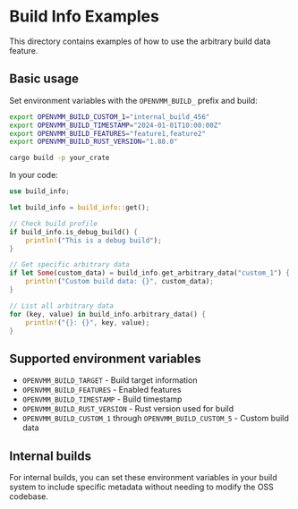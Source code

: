 # Build Info Examples

This directory contains examples of how to use the arbitrary build data feature.

## Basic usage

Set environment variables with the `OPENVMM_BUILD_` prefix and build:

```bash
export OPENVMM_BUILD_CUSTOM_1="internal_build_456"
export OPENVMM_BUILD_TIMESTAMP="2024-01-01T10:00:00Z"
export OPENVMM_BUILD_FEATURES="feature1,feature2"
export OPENVMM_BUILD_RUST_VERSION="1.88.0"

cargo build -p your_crate
```

In your code:

```rust
use build_info;

let build_info = build_info::get();

// Check build profile
if build_info.is_debug_build() {
    println!("This is a debug build");
}

// Get specific arbitrary data
if let Some(custom_data) = build_info.get_arbitrary_data("custom_1") {
    println!("Custom build data: {}", custom_data);
}

// List all arbitrary data
for (key, value) in build_info.arbitrary_data() {
    println!("{}: {}", key, value);
}
```

## Supported environment variables

- `OPENVMM_BUILD_TARGET` - Build target information
- `OPENVMM_BUILD_FEATURES` - Enabled features
- `OPENVMM_BUILD_TIMESTAMP` - Build timestamp
- `OPENVMM_BUILD_RUST_VERSION` - Rust version used for build
- `OPENVMM_BUILD_CUSTOM_1` through `OPENVMM_BUILD_CUSTOM_5` - Custom build data

## Internal builds

For internal builds, you can set these environment variables in your build system to include specific metadata without needing to modify the OSS codebase.